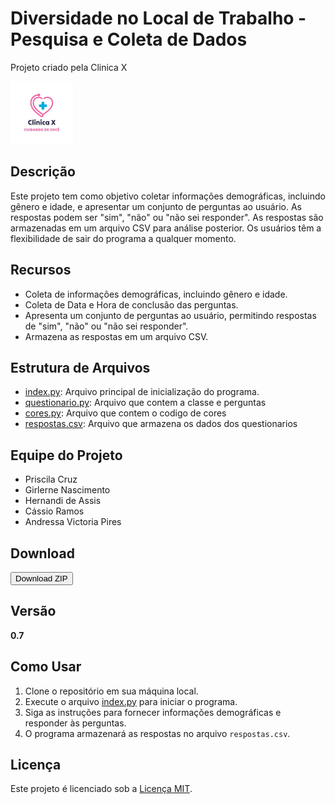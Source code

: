# Diversidade no Local de Trabalho - Pesquisa e Coleta de Dados

Projeto criado pela Clinica X

<img src="imagens/logo.jpg" width="100">

## Descrição

Este projeto tem como objetivo coletar informações demográficas, incluindo gênero e idade, e apresentar um conjunto de perguntas ao usuário. As respostas podem ser "sim", "não" ou "não sei responder". As respostas são armazenadas em um arquivo CSV para análise posterior. Os usuários têm a flexibilidade de sair do programa a qualquer momento.


## Recursos

- Coleta de informações demográficas, incluindo gênero e idade.
- Coleta de Data e Hora de conclusão das perguntas.
- Apresenta um conjunto de perguntas ao usuário, permitindo respostas de "sim", "não" ou "não sei responder".
- Armazena as respostas em um arquivo CSV.

## Estrutura de Arquivos

- [index.py](index.py): Arquivo principal de inicialização do programa.
- [questionario.py](questionario.py): Arquivo que contem a classe e perguntas
- [cores.py](cores.py): Arquivo que contem o codigo de cores
- [respostas.csv](respostas.csv): Arquivo que armazena os dados dos questionarios

## Equipe do Projeto

- Priscila Cruz
- Girlerne Nascimento
- Hernandi de Assis
- Cássio Ramos
- Andressa Victoria Pires

## Download

<a href="https://github.com/NewKanvas/Projeto-2/archive/main.zip">
  <button>Download ZIP</button>
</a>


## Versão

**0.7**

## Como Usar

1. Clone o repositório em sua máquina local.
2. Execute o arquivo [index.py](index.py) para iniciar o programa.
3. Siga as instruções para fornecer informações demográficas e responder às perguntas.
4. O programa armazenará as respostas no arquivo `respostas.csv`.

## Licença

Este projeto é licenciado sob a [Licença MIT](LICENSE).
